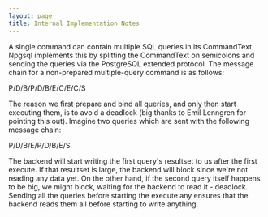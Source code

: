 ```yaml
---
layout: page
title: Internal Implementation Notes
---
```


A single command can contain multiple SQL queries in its CommandText.
Npgsql implements this by splitting the CommandText on semicolons and sending the queries via the PostgreSQL extended protocol.
The message chain for a non-prepared multiple-query command is as follows:

P/D/B/P/D/B/E/C/E/C/S

The reason we first prepare and bind all queries, and only then start executing them, is to avoid a deadlock
(big thanks to Emil Lenngren for pointing this out). Imagine two queries which are sent with the following message chain:

P/D/B/E/P/D/B/E/S

The backend will start writing the first query's resultset to us after the first execute. If that resultset is large, the
backend will block since we're not reading any data yet. On the other hand, if the second query itself happens to be big,
we might block, waiting for the backend to read it - deadlock. Sending all the queries before starting the execute any
ensures that the backend reads them all before starting to write anything.



